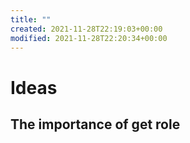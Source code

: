 ```yaml
---
title: ""
created: 2021-11-28T22:19:03+00:00
modified: 2021-11-28T22:20:34+00:00
---
```


# Ideas

## The importance of get role
